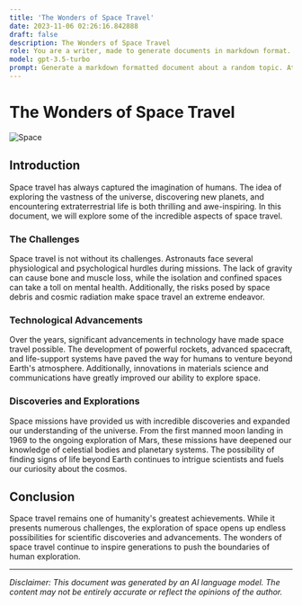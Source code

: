 ```yaml
---
title: 'The Wonders of Space Travel'
date: 2023-11-06 02:26:16.842888
draft: false
description: The Wonders of Space Travel
role: You are a writer, made to generate documents in markdown format. It is very important that all of the documents you generate are in valid markdown format.
model: gpt-3.5-turbo
prompt: Generate a markdown formatted document about a random topic. At the bottom, include a disclaimer explaining that the document was generated by you. The first line of the document should be the title. Make sure that the entire document is in proper markdown format, using a mix of various tags to make the document visually appealing.
---
```


# The Wonders of Space Travel

![Space](https://images.unsplash.com/photo-1473081553431-5f6f6ddca7de?ixid=MnwxMjA3fDB8MHxzZWFyY2h8MXx8c3BhY2V8ZW58MHx8MHx8&ixlib=rb-1.2.1&w=1000&q=80)

## Introduction

Space travel has always captured the imagination of humans. The idea of exploring the vastness of the universe, discovering new planets, and encountering extraterrestrial life is both thrilling and awe-inspiring. In this document, we will explore some of the incredible aspects of space travel.

### The Challenges

Space travel is not without its challenges. Astronauts face several physiological and psychological hurdles during missions. The lack of gravity can cause bone and muscle loss, while the isolation and confined spaces can take a toll on mental health. Additionally, the risks posed by space debris and cosmic radiation make space travel an extreme endeavor.

### Technological Advancements

Over the years, significant advancements in technology have made space travel possible. The development of powerful rockets, advanced spacecraft, and life-support systems have paved the way for humans to venture beyond Earth's atmosphere. Additionally, innovations in materials science and communications have greatly improved our ability to explore space.

### Discoveries and Explorations

Space missions have provided us with incredible discoveries and expanded our understanding of the universe. From the first manned moon landing in 1969 to the ongoing exploration of Mars, these missions have deepened our knowledge of celestial bodies and planetary systems. The possibility of finding signs of life beyond Earth continues to intrigue scientists and fuels our curiosity about the cosmos.

## Conclusion

Space travel remains one of humanity's greatest achievements. While it presents numerous challenges, the exploration of space opens up endless possibilities for scientific discoveries and advancements. The wonders of space travel continue to inspire generations to push the boundaries of human exploration.

---

*Disclaimer: This document was generated by an AI language model. The content may not be entirely accurate or reflect the opinions of the author.*